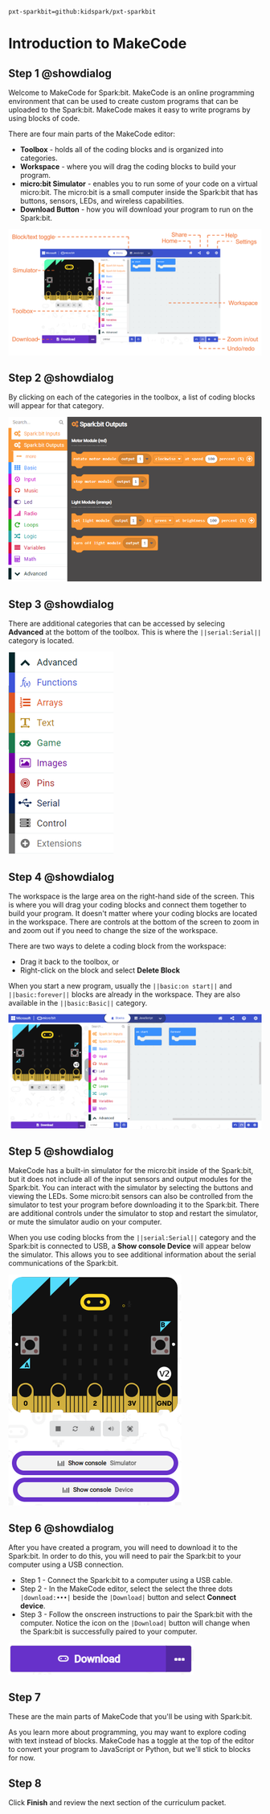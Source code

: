 ```package
pxt-sparkbit=github:kidspark/pxt-sparkbit
```

# Introduction to MakeCode

## Step 1 @showdialog

Welcome to MakeCode for Spark:bit.  MakeCode is an online programming environment that can be used to create custom programs that can be uploaded to the Spark:bit. MakeCode makes it easy to write programs by using blocks of code.

There are four main parts of the MakeCode editor:
* **Toolbox** - holds all of the coding blocks and is organized into categories.
* **Workspace** - where you will drag the coding blocks to build your program.
* **micro:bit Simulator** - enables you to run some of your code on a virtual micro:bit. The micro:bit is a small computer inside the Spark:bit that has buttons, sensors, LEDs, and wireless capabilities.
* **Download Button** - how you will download your program to run on the Spark:bit.

![MakeCode screen](https://raw.githubusercontent.com/KidSpark/tutorials/master/assets/1-2-makecode-screen-labeled.png)

## Step 2 @showdialog

By clicking on each of the categories in the toolbox, a list of coding blocks will appear for that category.

![sparkbitO menu](https://raw.githubusercontent.com/KidSpark/tutorials/master/assets/1-2-makecode-sparkbitO.png)

## Step 3 @showdialog

There are additional categories that can be accessed by selecing **Advanced** at the bottom of the toolbox. This is where the ``||serial:Serial||`` category is located.

![Advanced categories](https://raw.githubusercontent.com/KidSpark/tutorials/master/assets/1-2-makecode-toolbox-advanced.png)

## Step 4 @showdialog

The workspace is the large area on the right-hand side of the screen. This is where you will drag your coding blocks and connect them together to build your program. It doesn't matter where your coding blocks are located in the workspace. There are controls at the bottom of the screen to zoom in and zoom out if you need to change the size of the workspace.

There are two ways to delete a coding block from the workspace:
* Drag it back to the toolbox, or
* Right-click on the block and select **Delete Block**

When you start a new program, usually the ``||basic:on start||`` and ``||basic:forever||`` blocks are already in the workspace. They are also available in the ``||basic:Basic||`` category.

![MakeCode screen](https://raw.githubusercontent.com/KidSpark/tutorials/master/assets/1-2-makecode-whole-screen.png)

## Step 5 @showdialog

MakeCode has a built-in simulator for the micro:bit inside of the Spark:bit, but it does not include all of the input sensors and output modules for the Spark:bit. You can interact with the simulator by selecting the buttons and viewing the LEDs. Some micro:bit sensors can also be controlled from the simulator to test your program before downloading it to the Spark:bit. There are additional controls under the simulator to stop and restart the simulator, or mute the simulator audio on your computer.  

When you use coding blocks from the ``||serial:Serial||`` category and the Spark:bit is connected to USB, a **Show console Device** will appear below the simulator. This allows you to see additional information about the serial communications of the Spark:bit.

![micro:bit simulator](https://raw.githubusercontent.com/KidSpark/tutorials/master/assets/1-2-makecode-show-console.png)

## Step 6 @showdialog

After you have created a program, you will need to download it to the Spark:bit. In order to do this, you will need to pair the Spark:bit to your computer using a USB connection.

* Step 1 - Connect the Spark:bit to a computer using a USB cable.
* Step 2 - In the MakeCode editor, select the select the three dots ``|download:•••|`` beside the ``|Download|`` button and select **Connect device**.
* Step 3 - Follow the onscreen instructions to pair the Spark:bit with the computer. Notice the icon on the ``|Download|`` button will change when the Spark:bit is successfully paired to your computer.

![USB pairing](https://raw.githubusercontent.com/KidSpark/tutorials/master/assets/1-2-makecode-webusb.png)

## Step 7

These are the main parts of MakeCode that you'll be using with Spark:bit. 

As you learn more about programming, you may want to explore coding with text instead of blocks. MakeCode has a toggle at the top of the editor to convert your program to JavaScript or Python, but we'll stick to blocks for now.

## Step 8

Click **Finish** and review the next section of the curriculum packet.